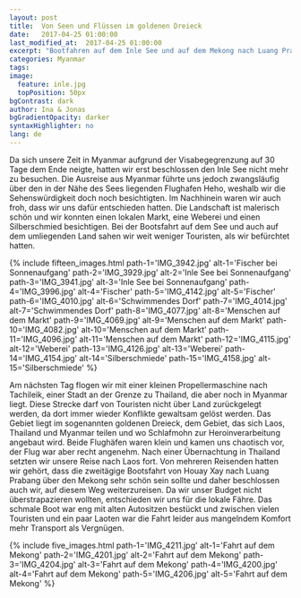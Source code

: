 ```yaml
---
layout: post
title:  Von Seen und Flüssen im goldenen Dreieck
date:   2017-04-25 01:00:00
last_modified_at:  2017-04-25 01:00:00
excerpt: "Bootfahren auf dem Inle See und auf dem Mekong nach Luang Prabang"
categories: Myanmar
tags:
image:
  feature: inle.jpg
  topPosition: 50px
bgContrast: dark
author: Ina & Jonas
bgGradientOpacity: darker
syntaxHighlighter: no
lang: de
---
```


Da sich unsere Zeit in Myanmar aufgrund der Visabegegrenzung auf 30 Tage dem Ende neigte, hatten wir erst beschlossen den Inle See nicht mehr zu besuchen. Die Ausreise aus Myanmar führte uns jedoch zwangsläufig über den in der Nähe des Sees liegenden Flughafen Heho, weshalb wir die Sehenswürdigkeit doch noch besichtigten. Im Nachhinein waren wir auch froh, dass wir uns dafür entschieden hatten. Die Landschaft ist malerisch schön und wir konnten einen lokalen Markt, eine Weberei und einen Silberschmied besichtigen. Bei der Bootsfahrt auf dem See und auch auf dem umliegenden Land sahen wir weit weniger Touristen, als wir befürchtet hatten.

{% include fifteen_images.html path-1='IMG_3942.jpg' alt-1='Fischer bei Sonnenaufgang'
                              path-2='IMG_3929.jpg' alt-2='Inle See bei Sonnenaufgang'
                              path-3='IMG_3941.jpg' alt-3='Inle See bei Sonnenaufgang'
                              path-4='IMG_3996.jpg' alt-4='Fischer'
                              path-5='IMG_4142.jpg' alt-5='Fischer'
                              path-6='IMG_4010.jpg' alt-6='Schwimmendes Dorf'
                              path-7='IMG_4014.jpg' alt-7='Schwimmendes Dorf'
                              path-8='IMG_4077.jpg' alt-8='Menschen auf dem Markt'
                              path-9='IMG_4069.jpg' alt-9='Menschen auf dem Markt'
                              path-10='IMG_4082.jpg' alt-10='Menschen auf dem Markt'
                              path-11='IMG_4096.jpg' alt-11='Menschen auf dem Markt'
                              path-12='IMG_4115.jpg' alt-12='Weberei'
                              path-13='IMG_4126.jpg' alt-13='Weberei'
                              path-14='IMG_4154.jpg' alt-14='Silberschmiede'
                              path-15='IMG_4158.jpg' alt-15='Silberschmiede' %}

Am nächsten Tag flogen wir mit einer kleinen Propellermaschine nach Tachileik, einer Stadt an der Grenze zu Thailand, die aber noch in Myanmar liegt. Diese Strecke darf von Touristen nicht über Land zurückgelegt werden, da dort immer wieder Konflikte gewaltsam gelöst werden. Das Gebiet liegt im sogenannten goldenen Dreieck, dem Gebiet, das sich Laos, Thailand und Myanmar teilen und wo Schlafmohn zur Heroinverarbeitung angebaut wird.
Beide Flughäfen waren klein und kamen uns chaotisch vor, der Flug war aber recht angenehm.
Nach einer Übernachtung in Thailand setzten wir unsere Reise nach Laos fort. Von mehreren Reisenden hatten wir gehört, dass die zweitägige Bootsfahrt von Houay Xay nach Luang Prabang über den Mekong sehr schön sein sollte und daher beschlossen auch wir, auf diesem Weg weiterzureisen. Da wir unser Budget nicht überstrapazieren wollten, entschieden wir uns für die lokale Fähre. Das schmale Boot war eng mit alten Autositzen bestückt und zwischen vielen Touristen und ein paar Laoten war die Fahrt leider aus mangelndem Komfort mehr Transport als Vergnügen.

{% include five_images.html path-1='IMG_4211.jpg' alt-1='Fahrt auf dem Mekong'
                              path-2='IMG_4201.jpg' alt-2='Fahrt auf dem Mekong'
                              path-3='IMG_4204.jpg' alt-3='Fahrt auf dem Mekong'
                              path-4='IMG_4200.jpg' alt-4='Fahrt auf dem Mekong'
                              path-5='IMG_4206.jpg' alt-5='Fahrt auf dem Mekong' %}
